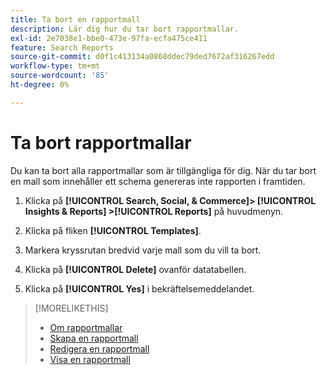 ```yaml
---
title: Ta bort en rapportmall
description: Lär dig hur du tar bort rapportmallar.
exl-id: 2e7038e1-bbe0-473e-97fa-ecfa475ce411
feature: Search Reports
source-git-commit: d0f1c413134a0868ddec79ded7672af316267edd
workflow-type: tm+mt
source-wordcount: '85'
ht-degree: 0%

---
```


# Ta bort rapportmallar

Du kan ta bort alla rapportmallar som är tillgängliga för dig. När du tar bort en mall som innehåller ett schema genereras inte rapporten i framtiden.

1. Klicka på **[!UICONTROL Search, Social, & Commerce]> [!UICONTROL Insights & Reports] >[!UICONTROL Reports]** på huvudmenyn.

1. Klicka på fliken **[!UICONTROL Templates]**.

1. Markera kryssrutan bredvid varje mall som du vill ta bort.

1. Klicka på **[!UICONTROL Delete]** ovanför datatabellen.

1. Klicka på **[!UICONTROL Yes]** i bekräftelsemeddelandet.

>[!MORELIKETHIS]
>
>* [Om rapportmallar](template-about.md)
>* [Skapa en rapportmall](template-create.md)
>* [Redigera en rapportmall](template-edit.md)
>* [Visa en rapportmall](template-view.md)
